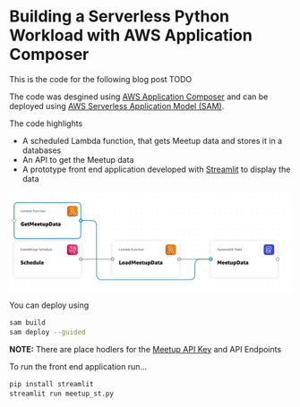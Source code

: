 # Building a Serverless Python Workload with AWS Application Composer

This is the code for the following blog post TODO

The code was desgined using [AWS Application Composer](https://aws.amazon.com/application-composer/) and can be deployed using [AWS Serverless Application Model (SAM)](https://aws.amazon.com/serverless/sam/). 

The code highlights

* A scheduled Lambda function, that gets Meetup data and stores it in a databases
* An API to get the Meetup data
* A prototype front end application developed with [Streamlit](https://streamlit.io/) to display the data

![App diagram](app_diag.png "App diagram")

You can deploy using

```bash
sam build
sam deploy --guided
```

**NOTE:** There are place hodlers for the [Meetup API Key](https://www.meetup.com/api/general/) and API Endpoints

To run the front end application run...


```bash
pip install streamlit
streamlit run meetup_st.py
```
